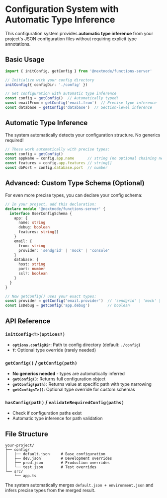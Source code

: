 # Configuration System with Automatic Type Inference

This configuration system provides **automatic type inference** from your project's JSON configuration files without requiring explicit type annotations.

## Basic Usage

```typescript
import { initConfig, getConfig } from '@nextnode/functions-server'

// Initialize with your config directory
initConfig({ configDir: './config' })

// Get configuration with automatic type inference
const config = getConfig()  // Automatically typed!
const emailFrom = getConfig('email.from')  // Precise type inference
const database = getConfig('database')  // Section-level inference
```

## Automatic Type Inference

The system automatically detects your configuration structure. No generics required!

```typescript
// These work automatically with precise types:
const config = getConfig()
const appName = config.app.name      // string (no optional chaining needed!)
const features = config.app.features // string[]
const dbPort = config.database.port  // number
```

## Advanced: Custom Type Schema (Optional)

For even more precise types, you can declare your config schema:

```typescript
// In your project, add this declaration:
declare module '@nextnode/functions-server' {
  interface UserConfigSchema {
    app: {
      name: string
      debug: boolean
      features: string[]
    }
    email: {
      from: string
      provider: 'sendgrid' | 'mock' | 'console'
    }
    database: {
      host: string
      port: number
      ssl?: boolean
    }
  }
}

// Now getConfig() uses your exact types:
const provider = getConfig('email.provider')  // 'sendgrid' | 'mock' | 'console'
const isDebug = getConfig('app.debug')        // boolean
```

## API Reference

### `initConfig<T>(options?)`
- **`options.configDir`**: Path to config directory (default: `./config`)
- **`T`**: Optional type override (rarely needed)

### `getConfig()` / `getConfig(path)`
- **No generics needed** - types are automatically inferred
- **`getConfig()`**: Returns full configuration object
- **`getConfig(path)`**: Returns value at specific path with type narrowing
- **`getConfig<T>()`**: Optional type override for custom schemas

### `hasConfig(path)` / `validateRequiredConfig(paths)`
- Check if configuration paths exist
- Automatic type inference for path validation

## File Structure

```
your-project/
├── config/
│   ├── default.json     # Base configuration
│   ├── dev.json         # Development overrides  
│   ├── prod.json        # Production overrides
│   └── test.json        # Test overrides
└── src/
    └── app.ts
```

The system automatically merges `default.json + environment.json` and infers precise types from the merged result.